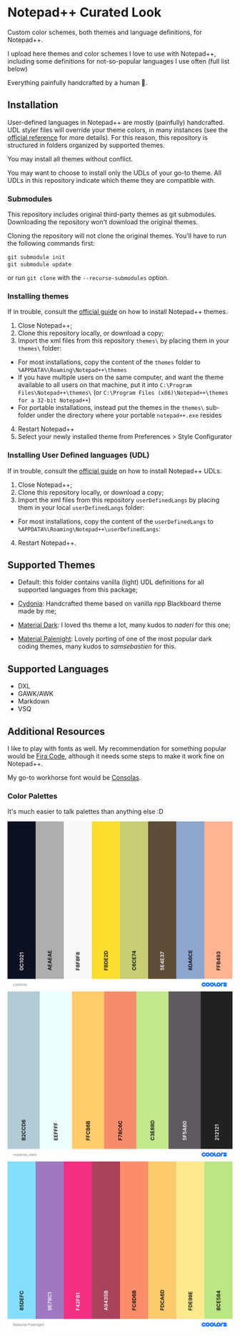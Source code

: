 # Notepad++ Curated Look

Custom color schemes, both themes and language definitions, for Notepad++.

I upload here themes and color schemes I love to use with Notepad++, including some definitions for not-so-popular languages I use often (full list below)

Everything painfully handcrafted by a human :gift_heart:.

## Installation

User-defined languages in Notepad++ are mostly (painfully) handcrafted. UDL styler files will override your theme colors, in many instances (see the [official reference](https://npp-user-manual.org/docs/user-defined-language-system/#udl-and-themes) for more details).
For this reason, this repository is structured in folders organized by supported themes.

You may install all themes without conflict.

You may want to choose to install only the UDLs of your go-to theme. All UDLs in this repository indicate which theme they are compatible with.

### Submodules

This repository includes original third-party themes as git submodules. Downloading the repository won't download the original themes.

Cloning the repository will not clone the original themes. You'll have to run the following commands first:
```
git submodule init
git submodule update
```

or run `git clone` with the `--recurse-submodules` option.

### Installing themes

If in trouble, consult the [official guide](https://github.com/notepad-plus-plus/nppThemes) on how to install Notepad++ themes.

1. Close Notepad++;
2. Clone this repository locally, or download a copy;
3. Import the xml files from this repository `themes\` by placing them in your `themes\` folder:
 - For most installations, copy the content of the `themes` folder to `%APPDATA%\Roaming\Notepad++\themes`
 - If you have multiple users on the same computer, and want the theme available to all users on that machine, put it into `C:\Program Files\Notepad++\themes\` (or `C:\Program Files (x86)\Notepad++\themes for a 32-bit Notepad++`)
 - For portable installations, instead put the themes in the `themes\` sub-folder under the directory where your portable `notepad++.exe` resides
4. Restart Notepad++
5. Select your newly installed theme from Preferences > Style Configurator

### Installing User Defined languages (UDL)

If in trouble, consult the [official guide](https://github.com/notepad-plus-plus/userDefinedLanguages?tab=readme-ov-file#using-a-udl-from-this-collection) on how to install Notepad++ UDLs.

1. Close Notepad++;
2. Clone this repository locally, or download a copy;
3. Import the xml files from this repository `userDefinedLangs` by placing them in your local `userDefinedLangs` folder:
 - For most installations, copy the content of the `userDefinedLangs` to `%APPDATA%\Roaming\Notepad++\userDefinedLangs`:
4. Restart Notepad++.


## Supported Themes

- Default: this folder contains vanilla (light) UDL definitions for all supported languages from this package;

- [Cydonia](https://github.com/daemonPainter/npp_custom_colors/tree/master/Cydonia): Handcrafted theme based on vanilla npp Blackboard theme made by me;

- [Material Dark](https://github.com/naderi/material-theme-for-npp): I loved ths theme a lot, many kudos to *naderi* for this one;

- [Material Palenight](https://github.com/samsebastien/material-palenight-npp): Lovely porting of one of the most popular dark coding themes, many kudos to *samsebastien* for this.

## Supported Languages

- DXL
- GAWK/AWK
- Markdown
- VSQ

## Additional Resources

I like to play with fonts as well. My recommendation for something popular would be [Fira Code](https://github.com/tonsky/FiraCode), although it needs some steps to make it work fine on Notepad++.

My go-to workhorse font would be [Consolas](https://en.wikipedia.org/wiki/Consolas).

### Color Palettes

It's much easier to talk palettes than anything else :D

![Color Palette for Cydonia.](./.img/cydonia.png)
![Color Palette for Material Dark.](./.img/material_dark.png)
![Color Palette for Material Palenight.](./.img/material_palenight.png)
